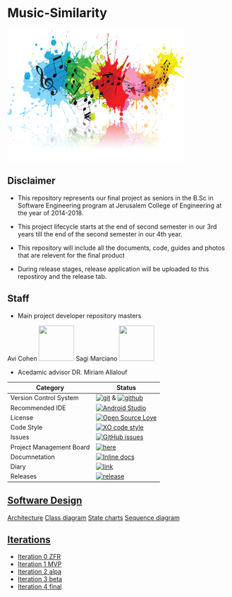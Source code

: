 # Music-Similarity



<img src="https://github.com/avicohen89/Music-Similarity/blob/master/pic/music-colour-splash.jpg" height="300" width="400">


## Disclaimer

* This repository represents our final project as seniors in the B.Sc in Software Engineering program at Jerusalem College of Engineering at the year of 2014-2018.

* This project lifecycle starts at the end of second semester in our 3rd years till the end of the second semester in our 4th year.

* This repository will include all the documents, code, guides and photos that are relevent for the final product

* During release stages, release application will be uploaded to this repostiroy and the release tab.

## Staff
* Main project developer repository masters

Avi Cohen
<img src="https://avatars2.githubusercontent.com/u/26030890?s=40&v=4" height="80" width="80">
 Sagi Marciano
 <img src="https://avatars3.githubusercontent.com/u/16443118?s=400&v=4" height="80" width="80">

* Acedamic advisor
  DR. Miriam Allalouf

 |Category|Status|
|---|---|
| Version Control System| [![git](https://img.shields.io/badge/Version%20Control-Git-green.svg)](https://git-scm.com/) & [![github](https://img.shields.io/badge/Version%20Control-Github-green.svg)](https://github.com/) |
| Recommended IDE | [![Android Studio](https://img.shields.io/badge/IDE-Android%20Studio-green.svg)](https://developer.android.com/studio/index.html) |
| License | [![Open Source Love](https://badges.frapsoft.com/os/mit/mit.svg?v=102)](https://github.com/ellerbrock/open-source-badge/) |
| Code Style | [![XO code style](https://img.shields.io/badge/code_style-XO-5ed9c7.svg)](https://github.com/avicohen89/Music-Similarity) |
| Issues | [![GitHub issues](https://img.shields.io/github/issues/avicohen89/Music-Similarity.svg?style=flat)](https://github.com/avicohen89/Music-Similarity/issues) |
| Project Management Board| [![here](https://img.shields.io/badge/Project%20Management%20Board-On%20demand-lightgrey.svg)](https://github.com/avicohen89/Music-Similarity/projects) |
| Documnetation | [![Inline docs](http://inch-ci.org/github/meitarsh/m.s-aluminium-manager-app.svg?branch=master)](https://github.com/avicohen89/Music-Similarity/wiki/Documents) |
| Diary |  [![link](https://img.shields.io/badge/Diary-On%20demand-blue.svg)](https://calendar.google.com/calendar/embed?src=pnu92pav3s91nku9u35gks3m0c%40group.calendar.google.com&ctz=Asia%2FJerusalem) |
| Releases |  [![release](http://github-release-version.herokuapp.com/github/avicohen89/Music-Similarity/release.svg?style=flat)](https://github.com/avicohen89/Music-Similarity/releases/latest) |


## [Software Design]()
[Architecture]()
[Class diagram]()
[State charts]() 
[Sequence diagram]()

## [Iterations]()

* [Iteration 0 ZFR](https://github.com/avicohen89/Music-Similarity/wiki/Iteration-0-ZFR)
* [Iteration 1 MVP](https://github.com/avicohen89/Music-Similarity/wiki/Iteration-1-MVP)
* [Iteration 2 alpa](https://github.com/avicohen89/Music-Similarity/wiki/Iteration-2-alpha)
* [Iteration 3 beta]()
* [Iteration 4 final]()
